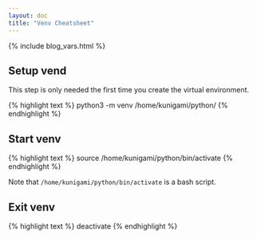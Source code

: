```yaml
---
layout: doc
title: "Venv Cheatsheet"
---
```


{% include blog_vars.html %}

## Setup vend

This step is only needed the first time you create the virtual environment.

{% highlight text %}
python3 -m venv /home/kunigami/python/
{% endhighlight %}

## Start venv

{% highlight text %}
source /home/kunigami/python/bin/activate
{% endhighlight %}

Note that `/home/kunigami/python/bin/activate` is a bash script.

## Exit venv

{% highlight text %}
deactivate
{% endhighlight %}

